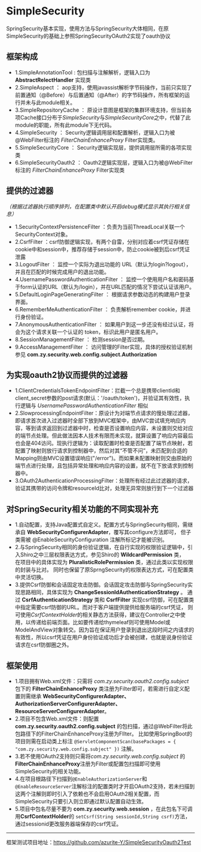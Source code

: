 # SimpleSecurity
SpringSecurity基本实现，使用方法与SpringSecurity大体相同，在原SimpleSecurity的基础上参照SpringSecurityOAuth2实现了oauth协议

## 框架构成
* 1.SimpleAnnotationTool : 包扫描与注解解析，逻辑入口为 **AbstractRelectHandler** 实现类
* 2.SimpleAspect ： aop支持，使用javassist解析字节码操作，当前只实现了前置通知（@Before）与后置通知（@After）的字节码操作，所有框架的运行并未与此module相关。
* 3.SimpleRepositoryCache ： 原设计意图是框架的集群环境支持，但当前各项Cache接口分布于*SimpleSecurity*与*SimpleSecurityCore*之中，代替了此module的职能，所有此module下无代码。
* 4.SimpleSecurity ： Security逻辑调用层和配置解析，逻辑入口为被@WebFilter标注的 *FilterChainEnhanceProxy* Filter实现类。
* 5.SimpleSecurityCore ： Security逻辑实现层，提供调用层所需的各项实现类
* 6.SimpleSecurityOauth2 ： Oauth2逻辑实现层，逻辑入口为被@WebFilter标注的 *FilterChainEnhanceProxy* Filter实现类

## 提供的过滤器
*（根据过滤器执行顺序排列，在配置类中默认开启debug模式显示其执行相关信息）*
* 1.SecurityContextPersistenceFilter ：负责为当前ThreadLocal关联一个SecurityContext对象。<br/>
* 2.CsrfFilter ：csrf防御逻辑实现，有两个自雷，分别对应着csrf凭证存储在cookie中和session中，推荐存储于session中，防止cookie被到后csrf凭证泄露<br/>
* 3.LogoutFilter ： 监控一个实际为退出功能的 URL（默认为login?logout），并且在匹配的时候完成用户的退出功能。<br/>
* 4.UsernamePasswordAuthenticationFilter ： 监控一个使用用户名和密码基于form认证的URL（默认为/login），并在URL匹配的情况下尝试认证该用户。<br/>
* 5.DefaultLoginPageGeneratingFilter ： 根据请求参数动态的构建用户登录界面。<br/>
* 6.RememberMeAuthenticationFilter ： 负责解析remember cookie，并进行身份验证。<br/>
* 7.AnonymousAuthenticationFilter ： 如果用户到这一步还没有经过认证，将会为这个请求关联一个认证的 token，标识此用户是匿名用户。<br/>
* 8.SessionManagementFilter ： 检测session是否过期。<br/>
* 9.AccessManagementFilter ： 访问管理的Filter实现，具体的授权验证机制参见 **com.zy.security.web.config.subject.Authorization** <br/>

## 为实现oauth2协议而提供的过滤器
* 1.ClientCredentialsTokenEndpointFilter：拦截一个总是携带clientId和client_secret参数的post请求(默认：'/oauth/token')，并验证其有效性，执行逻辑与 *UsernamePasswordAuthenticationFilter* 相似<br/>
* 2.SlowprocessingEndpointFilter：原设计为对端节点请求的慢处理过滤器，即请求首次进入过滤器时全部下放到MVC框架中，由MVC尝试填充响应内容，等到请求返回到过滤器中时，检查是否设置响应内容，未设置则交给对应的端节点处理。但此做法因本人技术有限而未实现，就算设置了响应内容最后也会是404访问。现执行逻辑为：读取配置时检查是否配置了端节点映射，若配置了映射则放行请求到控制器中，然后对其“不管不问”，未匹配到合适的Mapping则由MVC设置错误响应("/error")。而如果未配置映射则交由原始的端节点进行处理，且包括异常处理和响应内容的设置，就不在下放请求到控制器中。
* 3.OAuth2AuthenticationProcessingFilter：处理所有经过此过滤器的请求，验证其携带的访问令牌和resourceId比对，处理无异常则放行到下一个过滤器

## 对SpringSecurity相关功能的不同实现补充
* 1.自动配置，支持Java配置式自定义。配置方式与SpringSecurity相同，需继承自 **WebSecurityConfigurerAdapter**，覆写其configure方法即可，
    但子类需被 @EnableSecurityConfiguration 注解所标记才能被识别。
* 2.与SpringSecurity相同的身份验证逻辑，在自行实现的权限验证逻辑中，引入Shiro之中三层权限表达方式，参见Shiro的 **WildcardPermission** 类，<br/>
    在项目中的具体实现为 **PluralisticRolePermission** 类，通过此类以实现权限的封装与比对。
    同时也保留了原SprngSecurity的权限表达方式，可在配置类中灵活切换。
* 3.提供Csrf防御和会话固定攻击防御。会话固定攻击防御与SpringSecurity实现思路相同，具体实现为 **ChangeSessionIdAuthenticationStrategy** 。
    通过 **CsrfAuthenticationStrategy** 类和 **CsrfFilter** 实现csrf防御，可在配置类中指定需要csrf防御的URL。而对于客户端提供提供给服务端的csrf凭证，
    则可使用*CsrfContextHolder*的相关静态方法获得，建议在Controller之中使用，以传递给前端页面。比如要传递给thymeleaf则可使用Model或ModelAndView对象转交。因为旨在保证用户登录到退出这段时间之内请求的有效性，所以csrf凭证在用户身份验证成功后才会被创建，也就是说身份验证请求在csrf防御圈之外。

## 框架使用
* 1.项目拥有Web.xml文件：只需将 *com.zy.security.oauth2.config.subject* 包下的 **FilterChainEnhanceProxy** 类注册为Filter即可，若需进行自定义配置则需继承 **WebSecurityConfigurerAdapter、AuthorizationServerConfigurerAdapter、ResourceServerConfigurerAdapter**。
* 2.项目不包含Web.xml文件：则配置 **com.zy.security.oauth2.config.subject**  的包扫描，通过@WebFilter将此包路径下的FilterChainEnhanceProxy注册为FIlter。
    比如使用SpringBoot的项目则需在启动类上标注 `@ServletComponentScan(basePackages = { "com.zy.security.web.config.subject" })` 注解。
* 3.若不使用OAuth2支持则只需将*com.zy.security.web.config.subject* 的**FilterChainEnhanceProxy**注册为Filter或配置包扫描即可使用SimpleSecurity的相关功能。
* 4.在项目根路径下扫描到`@EnableAuthorizationServer`和`@EnableResourceServer`注解标注的配置类时才开启OAuth2支持，若未扫描到这两个注解则即时引入了依赖也不会启用OAuth2相关配置，而SimpleSecurity只要引入则立即通过默认配置自动生效。
* 5.项目中包名尽量不要为 **com.zy.security.web.session** ，在此包名下可调用**CsrfContextHolder**的 ```setCsrf(String sessionId,String csrf)```方法，通过sessionid更改服务器端保存的csrf凭证。
---    
框架测试项目地址：https://github.com/azurite-Y/SimpleSecurityOauth2Test
